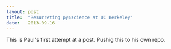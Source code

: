 ```yaml
---
layout: post
title:  "Resurreting py4science at UC Berkeley" 
date:   2013-09-16 
---
```


This is Paul's first attempt at a post. Pushig this to his own repo.

